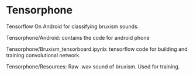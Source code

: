 # Tensorphone
Tensorflow On Android for classifying bruxism sounds.

Tensorphone/Android: contains the code for android phone

Tensorphone/Bruxism_tensorboard.ipynb: tensorflow code for building and training convolutional network. 

Tensorphone/Resources: Raw .wav sound of bruxism. Used for training. 
